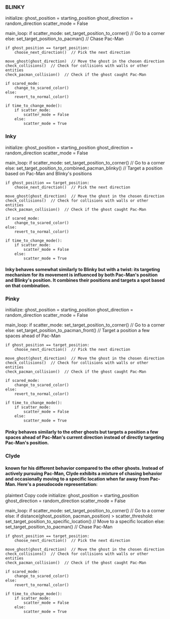 ### BLINKY

initialize:
    ghost_position = starting_position
    ghost_direction = random_direction
    scatter_mode = False

main_loop:
    if scatter_mode:
        set_target_position_to_corner()  // Go to a corner
    else:
        set_target_position_to_pacman()  // Chase Pac-Man
    
    if ghost_position == target_position:
        choose_next_direction()  // Pick the next direction
    
    move_ghost(ghost_direction)  // Move the ghost in the chosen direction
    check_collisions()  // Check for collisions with walls or other entities
    check_pacman_collision()  // Check if the ghost caught Pac-Man

    if scared_mode:
        change_to_scared_color()
    else:
        revert_to_normal_color()

    if time_to_change_mode():
        if scatter_mode:
            scatter_mode = False
        else:
            scatter_mode = True

### Inky


initialize:
    ghost_position = starting_position
    ghost_direction = random_direction
    scatter_mode = False

main_loop:
    if scatter_mode:
        set_target_position_to_corner()  // Go to a corner
    else:
        set_target_position_to_combined_pacman_blinky()  // Target a position based on Pac-Man and Blinky's positions
    
    if ghost_position == target_position:
        choose_next_direction()  // Pick the next direction
    
    move_ghost(ghost_direction)  // Move the ghost in the chosen direction
    check_collisions()  // Check for collisions with walls or other entities
    check_pacman_collision()  // Check if the ghost caught Pac-Man

    if scared_mode:
        change_to_scared_color()
    else:
        revert_to_normal_color()

    if time_to_change_mode():
        if scatter_mode:
            scatter_mode = False
        else:
            scatter_mode = True

#### Inky behaves somewhat similarly to Blinky but with a twist: its targeting mechanism for its movement is influenced by both Pac-Man's position and Blinky's position. It combines their positions and targets a spot based on that combination.


### Pinky


initialize:
    ghost_position = starting_position
    ghost_direction = random_direction
    scatter_mode = False

main_loop:
    if scatter_mode:
        set_target_position_to_corner()  // Go to a corner
    else:
        set_target_position_to_pacman_front()  // Target a position a few spaces ahead of Pac-Man
    
    if ghost_position == target_position:
        choose_next_direction()  // Pick the next direction
    
    move_ghost(ghost_direction)  // Move the ghost in the chosen direction
    check_collisions()  // Check for collisions with walls or other entities
    check_pacman_collision()  // Check if the ghost caught Pac-Man

    if scared_mode:
        change_to_scared_color()
    else:
        revert_to_normal_color()

    if time_to_change_mode():
        if scatter_mode:
            scatter_mode = False
        else:
            scatter_mode = True


#### Pinky behaves similarly to the other ghosts but targets a position a few spaces ahead of Pac-Man's current direction instead of directly targeting Pac-Man's position.


### Clyde 
#### known for his different behavior compared to the other ghosts. Instead of actively pursuing Pac-Man, Clyde exhibits a mixture of chasing behavior and occasionally moving to a specific location when far away from Pac-Man. Here's a pseudocode representation:

plaintext
Copy code
initialize:
    ghost_position = starting_position
    ghost_direction = random_direction
    scatter_mode = False

main_loop:
    if scatter_mode:
        set_target_position_to_corner()  // Go to a corner
    else:
        if distance(ghost_position, pacman_position) > scatter_threshold:
            set_target_position_to_specific_location()  // Move to a specific location
        else:
            set_target_position_to_pacman()  // Chase Pac-Man
    
    if ghost_position == target_position:
        choose_next_direction()  // Pick the next direction
    
    move_ghost(ghost_direction)  // Move the ghost in the chosen direction
    check_collisions()  // Check for collisions with walls or other entities
    check_pacman_collision()  // Check if the ghost caught Pac-Man

    if scared_mode:
        change_to_scared_color()
    else:
        revert_to_normal_color()

    if time_to_change_mode():
        if scatter_mode:
            scatter_mode = False
        else:
            scatter_mode = True